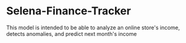 # Selena-Finance-Tracker
This model is intended to be able to analyze an online store's income, detects anomalies, and predict next month's income
